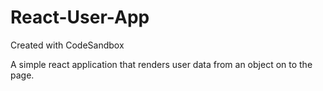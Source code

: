 # React-User-App
Created with CodeSandbox

A simple react application that renders user data from an object on to the page.
